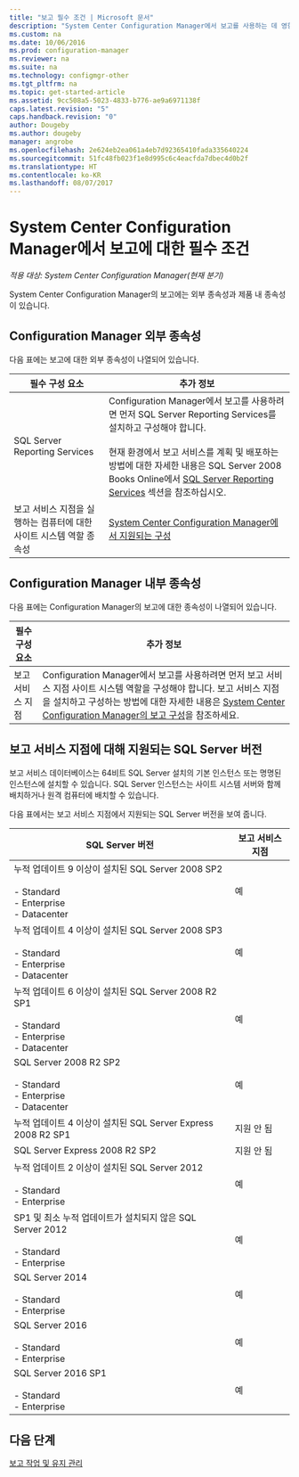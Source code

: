 ```yaml
---
title: "보고 필수 조건 | Microsoft 문서"
description: "System Center Configuration Manager에서 보고를 사용하는 데 영향을 주는 다양한 종속성을 이해합니다."
ms.custom: na
ms.date: 10/06/2016
ms.prod: configuration-manager
ms.reviewer: na
ms.suite: na
ms.technology: configmgr-other
ms.tgt_pltfrm: na
ms.topic: get-started-article
ms.assetid: 9cc508a5-5023-4833-b776-ae9a6971138f
caps.latest.revision: "5"
caps.handback.revision: "0"
author: Dougeby
ms.author: dougeby
manager: angrobe
ms.openlocfilehash: 2e624eb2ea061a4eb7d92365410fada335640224
ms.sourcegitcommit: 51fc48fb023f1e8d995c6c4eacfda7dbec4d0b2f
ms.translationtype: HT
ms.contentlocale: ko-KR
ms.lasthandoff: 08/07/2017
---
```

# <a name="prerequisites-for-reporting-in-system-center-configuration-manager"></a>System Center Configuration Manager에서 보고에 대한 필수 조건

*적용 대상: System Center Configuration Manager(현재 분기)*

System Center Configuration Manager의 보고에는 외부 종속성과 제품 내 종속성이 있습니다.  

## <a name="dependencies-external-to-configuration-manager"></a>Configuration Manager 외부 종속성  
 다음 표에는 보고에 대한 외부 종속성이 나열되어 있습니다.  

|필수 구성 요소|추가 정보|  
|------------------|----------------------|  
|SQL Server Reporting Services|Configuration Manager에서 보고를 사용하려면 먼저 SQL Server Reporting Services를 설치하고 구성해야 합니다.<br /><br /> 현재 환경에서 보고 서비스를 계획 및 배포하는 방법에 대한 자세한 내용은 SQL Server 2008 Books Online에서 [SQL Server Reporting Services](http://go.microsoft.com/fwlink/p/?LinkId=212032) 섹션을 참조하십시오.|  
|보고 서비스 지점을 실행하는 컴퓨터에 대한 사이트 시스템 역할 종속성|[System Center Configuration Manager에서 지원되는 구성](../../../core/plan-design/configs/supported-configurations.md)|  

## <a name="dependencies-internal-to-configuration-manager"></a>Configuration Manager 내부 종속성  
 다음 표에는 Configuration Manager의 보고에 대한 종속성이 나열되어 있습니다.  

|필수 구성 요소|추가 정보|  
|------------------|----------------------|  
|보고 서비스 지점|Configuration Manager에서 보고를 사용하려면 먼저 보고 서비스 지점 사이트 시스템 역할을 구성해야 합니다. 보고 서비스 지점을 설치하고 구성하는 방법에 대한 자세한 내용은 [System Center Configuration Manager의 보고 구성](../../../core/servers/manage/configuring-reporting.md)을 참조하세요.|  

## <a name="supported-sql-server-versions-for-the-reporting-services-point"></a>보고 서비스 지점에 대해 지원되는 SQL Server 버전  
 보고 서비스 데이터베이스는 64비트 SQL Server 설치의 기본 인스턴스 또는 명명된 인스턴스에 설치할 수 있습니다. SQL Server 인스턴스는 사이트 시스템 서버와 함께 배치하거나 원격 컴퓨터에 배치할 수 있습니다.  

 다음 표에서는 보고 서비스 지점에서 지원되는 SQL Server 버전을 보여 줍니다.  

|SQL Server 버전|보고 서비스 지점|  
|------------------------|------------------------------|  
|누적 업데이트 9 이상이 설치된 SQL Server 2008 SP2<br /><br /> -   Standard<br />-   Enterprise<br />-   Datacenter|예|  
|누적 업데이트 4 이상이 설치된 SQL Server 2008 SP3<br /><br /> -   Standard<br />-   Enterprise<br />-   Datacenter|예|  
|누적 업데이트 6 이상이 설치된 SQL Server 2008 R2 SP1<br /><br /> -   Standard<br />-   Enterprise<br />-   Datacenter|예|  
|SQL Server 2008 R2 SP2<br /><br /> -   Standard<br />-   Enterprise<br />-   Datacenter|예|  
|누적 업데이트 4 이상이 설치된 SQL Server Express 2008 R2 SP1|지원 안 됨|  
|SQL Server Express 2008 R2 SP2|지원 안 됨|  
|누적 업데이트 2 이상이 설치된 SQL Server 2012<br /><br /> -   Standard<br />-   Enterprise|예|  
|SP1 및 최소 누적 업데이트가 설치되지 않은 SQL Server 2012<br /><br /> -   Standard<br />-   Enterprise|예|  
|SQL Server 2014<br /><br /> -   Standard<br />-   Enterprise|예|
|SQL Server 2016<br /><br /> -   Standard<br />-   Enterprise|예|
|SQL Server 2016 SP1<br /><br /> -   Standard<br />-   Enterprise|예|
## <a name="next-steps"></a>다음 단계
[보고 작업 및 유지 관리](operations-and-maintenance-for-reporting.md)
